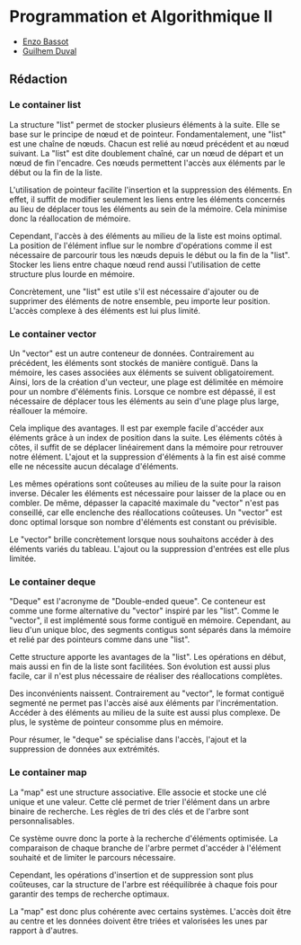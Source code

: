 
# Programmation et Algorithmique II




- [Enzo Bassot](https://github.com/MrzozoGit)
- [Guilhem Duval](https://www.github.com/GuilhemDuval)

## Rédaction


### Le container list


La structure "list" permet de stocker plusieurs éléments à la suite. Elle se base sur le principe de nœud et de pointeur. Fondamentalement, une "list" est une chaîne de nœuds. Chacun est relié au nœud précédent et au nœud suivant. La "list" est dite doublement chaîné, car un nœud de départ et un nœud de fin l'encadre. Ces nœuds permettent l'accès aux éléments par le début ou la fin de la liste.


L'utilisation de pointeur facilite l'insertion et la suppression des éléments. En effet, il suffit de modifier seulement les liens entre les éléments concernés au lieu de déplacer tous les éléments au sein de la mémoire. Cela minimise donc la réallocation de mémoire.


Cependant, l'accès à des éléments au milieu de la liste est moins optimal. La position de l'élément influe sur le nombre d'opérations comme il est nécessaire de parcourir tous les nœuds depuis le début ou la fin de la "list". Stocker les liens entre chaque nœud rend aussi l'utilisation de cette structure plus lourde en mémoire.


Concrètement, une "list" est utile s'il est nécessaire d'ajouter ou de supprimer des éléments de notre ensemble, peu importe leur position. L'accès complexe à des éléments est lui plus limité.


### Le container vector


Un "vector" est un autre conteneur de données. Contrairement au précédent, les éléments sont stockés de manière contiguë. Dans la mémoire, les cases associées aux éléments se suivent obligatoirement. Ainsi, lors de la création d'un vecteur, une plage est délimitée en mémoire pour un nombre d'éléments finis. Lorsque ce nombre est dépassé, il est nécessaire de déplacer tous les éléments au sein d'une plage plus large, réallouer la mémoire.


Cela implique des avantages. Il est par exemple facile d'accéder aux éléments grâce à un index de position dans la suite. Les éléments côtés à côtes, il suffit de se déplacer linéairement dans la mémoire pour retrouver notre élément. L'ajout et la suppression d'éléments à la fin est aisé comme elle ne nécessite aucun décalage d'éléments.


Les mêmes opérations sont coûteuses au milieu de la suite pour la raison inverse. Décaler les éléments est nécessaire pour laisser de la place ou en combler. De même, dépasser la capacité maximale du "vector" n'est pas conseillé, car elle enclenche des réallocations coûteuses. Un "vector" est donc optimal lorsque son nombre d'éléments est constant ou prévisible.


Le "vector" brille concrètement lorsque nous souhaitons accéder à des éléments variés du tableau. L'ajout ou la suppression d'entrées est elle plus limitée.


### Le container deque


"Deque" est l'acronyme de "Double-ended queue". Ce conteneur est comme une forme alternative du "vector" inspiré par les "list". Comme le "vector", il est implémenté sous forme contiguë en mémoire. Cependant, au lieu d'un unique bloc, des segments contigus sont séparés dans la mémoire et relié par des pointeurs comme dans une "list". 


Cette structure apporte les avantages de la "list". Les opérations en début, mais aussi en fin de la liste sont facilitées. Son évolution est aussi plus facile, car il n'est plus nécessaire de réaliser des réallocations complètes. 


Des inconvénients naissent. Contrairement au "vector", le format contiguë segmenté ne permet pas l'accès aisé aux éléments par l'incrémentation. Accéder à des éléments au milieu de la suite est aussi plus complexe. De plus, le système de pointeur consomme plus en mémoire.


Pour résumer, le "deque" se spécialise dans l'accès, l'ajout et la suppression de données aux extrémités. 


### Le container map




La "map" est une structure associative. Elle associe et stocke une clé unique et une valeur. Cette clé permet de trier l'élément dans un arbre binaire de recherche. Les règles de tri des clés et de l'arbre sont personnalisables.


Ce système ouvre donc la porte à la recherche d'éléments optimisée. La comparaison de chaque branche de l'arbre permet d'accéder à l'élément souhaité et de limiter le parcours nécessaire. 


Cependant, les opérations d'insertion et de suppression sont plus coûteuses, car la structure de l'arbre est rééquilibrée à chaque fois pour garantir des temps de recherche optimaux.


La "map" est donc plus cohérente avec certains systèmes. L'accès doit être au centre et les données doivent être triées et valorisées les unes par rapport à d'autres.